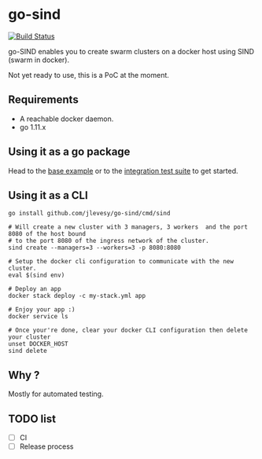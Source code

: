# go-sind

[![Build Status](https://semaphoreci.com/api/v1/jlevesy/go-sind/branches/master/badge.svg)](https://semaphoreci.com/jlevesy/go-sind)

go-SIND enables you to create swarm clusters on a docker host using SIND (swarm in docker).

Not yet ready to use, this is a PoC at the moment.

## Requirements

- A reachable docker daemon.
- go 1.11.x

## Using it as a go package

Head to the [base example](./example/base/main.go)  or to the [integration test suite](./integration/sind_test.go) to get started.

## Using it as a CLI

```
go install github.com/jlevesy/go-sind/cmd/sind

# Will create a new cluster with 3 managers, 3 workers  and the port 8080 of the host bound
# to the port 8080 of the ingress network of the cluster.
sind create --managers=3 --workers=3 -p 8080:8080

# Setup the docker cli configuration to communicate with the new cluster.
eval $(sind env)

# Deploy an app
docker stack deploy -c my-stack.yml app

# Enjoy your app :)
docker service ls

# Once your're done, clear your docker CLI configuration then delete your cluster
unset DOCKER_HOST
sind delete
```

## Why ?

Mostly for automated testing.

## TODO list

- [ ] CI
- [ ] Release process

